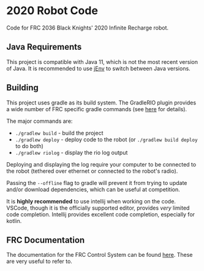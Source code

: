 # 2020 Robot Code

Code for FRC 2036 Black Knights' 2020 Infinite Recharge robot.

## Java Requirements
This project is compatible with Java 11, which is
not the most recent version of Java. It is 
recommended to use [jEnv](https://github.com/jenv/jenv)
to switch between Java versions.

## Building

This project uses gradle as its build system. The GradleRIO plugin provides a wide number of FRC specific gradle commands (see [here](https://github.com/wpilibsuite/GradleRIO) for details).

The major commands are:
-	`./gradlew build` - build the project
-	`./gradlew deploy` - deploy code to the robot (or `./gradlew build deploy` to do both)
-	`./gradlew riolog` - display the rio log output

Deploying and displaying the log require your computer to be connected to the robot (tethered over ethernet or connected to the robot's radio).

Passing the `--offline` flag to gradle will prevent it from trying to update and/or download dependencies, which can be useful at competition.

It is **highly recommended** to use intellij when working on the code. VSCode, though it is the officially supported editor, provides *very* limited code completion. Intellij provides excellent code completion, especially for kotlin.

## FRC Documentation
The documentation for the FRC Control System can be found [here](https://docs.wpilib.org/en/latest/). These are very useful to refer to.